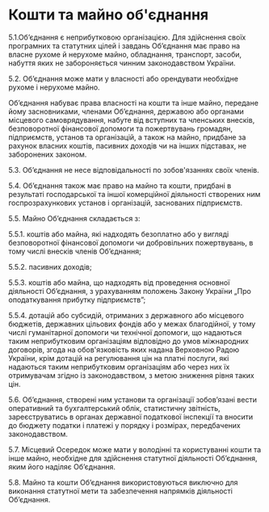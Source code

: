 # Кошти та майно об'єднання

5.1.Об’єднання є неприбутковою організацією. Для здійснення своїх програмних та статутних цілей і завдань Об’єднання має право на власне рухоме й нерухоме майно, обладнання, транспорт, засоби, набуття яких не забороняється чинним законодавством України.


5.2. Об’єднання може мати у власності або орендувати необхідне рухоме і нерухоме майно.

Об’єднання набуває права власності на кошти та інше майно, передане йому засновниками, членами Об’єднання, державою або органами місцевого самоврядування, набуте від вступних та членських внесків, безповоротної фінансової допомоги та пожертвувань громадян, підприємств, установ та організацій, а також на майно, придбане за рахунок власних коштів, пасивних доходів чи на інших підставах, не заборонених законом.


5.3. Об’єднання  не несе відповідальності по зобов'язаннях своїх членів.


5.4. Об’єднання також має право на майно та кошти, придбані в результаті господарської та іншої комерційної діяльності створених ним госпрозрахункових установ і організацій, заснованих підприємств.


5.5. Майно Об’єднання складається з:


5.5.1. коштів або майна, які надходять безоплатно або у вигляді безповоротної фінансової допомоги чи добровільних пожертвувань, в тому числі внесків членів Об’єднання;


5.5.2. пасивних доходів;


5.5.3. коштів або майна, що надходять від проведення основної діяльності Об’єднання, з урахуванням положень Закону України „Про оподаткування прибутку підприємств”;


5.5.4. дотацій або субсидій, отриманих з державного або місцевого бюджетів, державних цільових фондів або у межах благодійної, у тому числі гуманітарної допомоги чи технічної допомоги, що надаються таким неприбутковим організаціям відповідно до умов міжнародних договорів, згода на обов'язковість яких надана Верховною Радою України, крім дотацій на регулювання цін на платні послуги, які надаються таким неприбутковим організаціям або через них їх отримувачам згідно із законодавством, з метою зниження рівня таких цін.


5.6. Об’єднання, створені ним установи та організації зобов’язані вести оперативний та бухгалтерський облік, статистичну звітність, зареєструватись в органах державної податкової інспекції та вносити до бюджету податки і платежі у порядку і розмірах, передбачених законодавством.


5.7. Місцевий Осередок може мати у володінні та користуванні кошти та інше майно, необхідне для здійснення статутної діяльності Об’єднання, яким його наділяє Об’єднання.


5.8. Майно та кошти Об’єднання використовуються виключно для виконання статутної мети та забезпечення напрямків діяльності Об’єднання.
